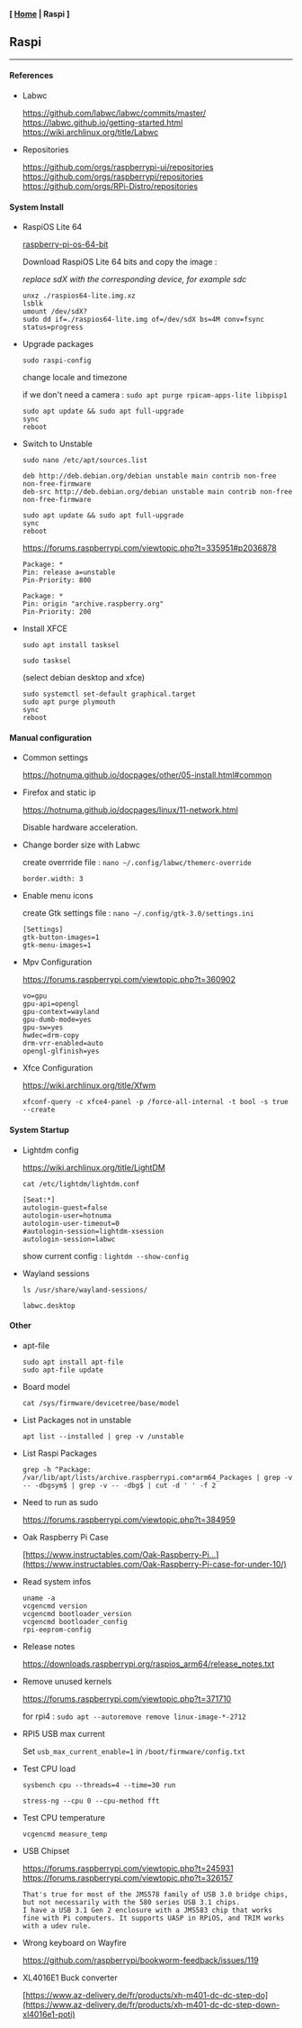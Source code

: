 <link href="../style.css" rel="stylesheet"></link>

**[ [Home](../index.html) | Raspi ]**

## Raspi

---

#### References

* Labwc
    
    https://github.com/labwc/labwc/commits/master/  
    https://labwc.github.io/getting-started.html  
    https://wiki.archlinux.org/title/Labwc  

* Repositories
    
    https://github.com/orgs/raspberrypi-ui/repositories  
    https://github.com/orgs/raspberrypi/repositories  
    https://github.com/orgs/RPi-Distro/repositories  


#### System Install

* RaspiOS Lite 64

    [raspberry-pi-os-64-bit](https://www.raspberrypi.com/software/operating-systems/#raspberry-pi-os-64-bit)  
    
    Download RaspiOS Lite 64 bits and copy the image :
    
    *replace sdX with the corresponding device, for example sdc*

    ```
    unxz ./raspios64-lite.img.xz
    lsblk
    umount /dev/sdX?
    sudo dd if=./raspios64-lite.img of=/dev/sdX bs=4M conv=fsync status=progress
    ```

* Upgrade packages

    `sudo raspi-config`
    
    change locale and timezone
    
    if we don't need a camera : `sudo apt purge rpicam-apps-lite libpisp1`

    ```
    sudo apt update && sudo apt full-upgrade
    sync
    reboot
    ```

* Switch to Unstable

    `sudo nano /etc/apt/sources.list`

    ```
    deb http://deb.debian.org/debian unstable main contrib non-free non-free-firmware
    deb-src http://deb.debian.org/debian unstable main contrib non-free non-free-firmware
    ```
    
    ```
    sudo apt update && sudo apt full-upgrade
    sync
    reboot
    ```
    
    https://forums.raspberrypi.com/viewtopic.php?t=335951#p2036878  
    
    ```
    Package: *
    Pin: release a=unstable
    Pin-Priority: 800

    Package: *
    Pin: origin "archive.raspberry.org"
    Pin-Priority: 200
    ```
    
* Install XFCE

    `sudo apt install tasksel`
    
    `sudo tasksel`
    
    (select debian desktop and xfce)
    
    ```
    sudo systemctl set-default graphical.target
    sudo apt purge plymouth
    sync
    reboot
    ```


#### Manual configuration

* Common settings

    https://hotnuma.github.io/docpages/other/05-install.html#common  

* Firefox and static ip
	
	https://hotnuma.github.io/docpages/linux/11-network.html  
	
	Disable hardware acceleration.

* Change border size with Labwc
    
    create overrride file : `nano ~/.config/labwc/themerc-override`
    
    ```
    border.width: 3
    ```

* Enable menu icons
    
    create Gtk settings file : `nano ~/.config/gtk-3.0/settings.ini`
    
    ```
    [Settings]
    gtk-button-images=1
    gtk-menu-images=1
    ```

* Mpv Configuration
	
	https://forums.raspberrypi.com/viewtopic.php?t=360902  
	
	```
	vo=gpu
	gpu-api=opengl
	gpu-context=wayland
	gpu-dumb-mode=yes
	gpu-sw=yes
	hwdec=drm-copy
	drm-vrr-enabled=auto
	opengl-glfinish=yes
	```
    
* Xfce Configuration
    
    https://wiki.archlinux.org/title/Xfwm  
    
    `xfconf-query -c xfce4-panel -p /force-all-internal -t bool -s true --create`


#### System Startup

* Lightdm config

    https://wiki.archlinux.org/title/LightDM  
    
    `cat /etc/lightdm/lightdm.conf`
    
    ```
	[Seat:*]
	autologin-guest=false
	autologin-user=hotnuma
	autologin-user-timeout=0
	#autologin-session=lightdm-xsession
	autologin-session=labwc
    ```
    
    show current config : `lightdm --show-config`

* Wayland sessions
    
    ```
    ls /usr/share/wayland-sessions/
    
    labwc.desktop
    ```


#### Other

* apt-file

    ```
    sudo apt install apt-file
    sudo apt-file update
    ```
    
* Board model
    
    `cat /sys/firmware/devicetree/base/model`

* List Packages not in unstable
    
    `apt list --installed | grep -v /unstable`

* List Raspi Packages
    
    `grep -h ^Package: /var/lib/apt/lists/archive.raspberrypi.com*arm64_Packages | grep -v -- -dbgsym$ | grep -v -- -dbg$ | cut -d ' ' -f 2`

* Need to run as sudo
    
    https://forums.raspberrypi.com/viewtopic.php?t=384959  

* Oak Raspberry Pi Case
    
    [https://www.instructables.com/Oak-Raspberry-Pi...](https://www.instructables.com/Oak-Raspberry-Pi-case-for-under-10/)  

* Read system infos

    ```
    uname -a
    vcgencmd version
    vcgencmd bootloader_version
    vcgencmd bootloader_config
    rpi-eeprom-config
    ```

* Release notes
    
    https://downloads.raspberrypi.org/raspios_arm64/release_notes.txt  

* Remove unused kernels
    
    https://forums.raspberrypi.com/viewtopic.php?t=371710  
    
    for rpi4 : `sudo apt --autoremove remove linux-image-*-2712`

* RPI5 USB max current
    
    Set `usb_max_current_enable=1` in `/boot/firmware/config.txt`

* Test CPU load
    
    `sysbench cpu --threads=4 --time=30 run`
    
    `stress-ng --cpu 0 --cpu-method fft`

* Test CPU temperature

    `vcgencmd measure_temp`

* USB Chipset
    
    https://forums.raspberrypi.com/viewtopic.php?t=245931  
    https://forums.raspberrypi.com/viewtopic.php?t=326157  
    
    ```
    That's true for most of the JMS578 family of USB 3.0 bridge chips,
    but not necessarily with the 580 series USB 3.1 chips.
    I have a USB 3.1 Gen 2 enclosure with a JMS583 chip that works
    fine with Pi computers. It supports UASP in RPiOS, and TRIM works
    with a udev rule.
    ```
    
* Wrong keyboard on Wayfire
    
    https://github.com/raspberrypi/bookworm-feedback/issues/119  

* XL4016E1 Buck converter
    
    [https://www.az-delivery.de/fr/products/xh-m401-dc-dc-step-do](https://www.az-delivery.de/fr/products/xh-m401-dc-dc-step-down-xl4016e1-poti)  

<br/>


